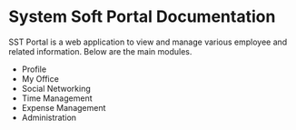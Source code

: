 System Soft Portal Documentation
=========

SST Portal is a web application to view and manage various employee and related information. Below are the main modules.

  - Profile
  - My Office
  - Social Networking
  - Time Management
  - Expense Management
  - Administration
